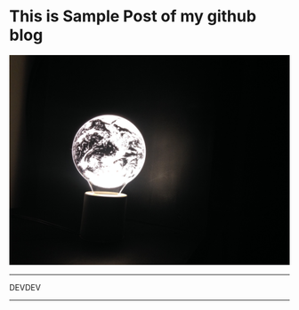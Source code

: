 
# This is Sample Post of my github blog

![Moon light image](/images/8CD38252-CF41-49F6-B9F5-2082D52DF581.jpeg)


---

DEVDEV

---

